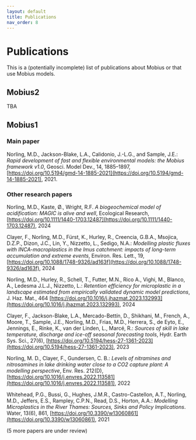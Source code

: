 ```yaml
---
layout: default
title: Publications
nav_order: 8
---
```


# Publications

This is a (potentially incomplete) list of publications about Mobius or that use Mobius models.

## Mobius2

TBA

## Mobius1

### Main paper

Norling, M.D., Jackson-Blake, L.A., Calidonio, J.-L.G., and Sample, J.E.: *Rapid development of fast and flexible environmental models: the Mobius framework v1.0*, Geosci. Model Dev., 14, 1885–1897, [https://doi.org/10.5194/gmd-14-1885-2021](https://doi.org/10.5194/gmd-14-1885-2021), 2021.

### Other research papers

Norling, M.D., Kaste, Ø., Wright, R.F. *A biogeochemical model of acidification: MAGIC is alive and well*, Ecological Research, [https://doi.org/10.1111/1440-1703.12487](https://doi.org/10.1111/1440-1703.12487), 2024

Clayer, F., Norling, M.D., Fürst, K., Hurley, R., Creencia, G.B.A., Msojica, D.Z.P., Dizon, J.C., Lin, Y., Nizzetto, L., Sedigo, N.A.: *Modelling plastic fluxes with INCA-macroplastics in the Imus catchment: impacts of long-term accumulation and extreme events*, Environ. Res. Lett., 19,  [https://doi.org/10.1088/1748-9326/ad163f](https://doi.org/10.1088/1748-9326/ad163f), 2024

Norling, M.D., Hurley, R., Schell, T., Futter, M.N., Rico A., Vighi, M., Blanco, A., Ledesma J.L.J., Nizzetto, L.: *Retention efficiency for microplastic in a landscape estimated from empirically validated dynamic model predictions*, J. Haz. Mat., 464
[https://doi.org/10.1016/j.jhazmat.2023.132993](https://doi.org/10.1016/j.jhazmat.2023.132993), 2024

Clayer, F., Jackson-Blake, L.A., Mercado-Bettín, D., Shikhani, M., French, A., Moore, T., Sample, J.E., Norling, M.D., Frias, M.D., Herrera, S., de Eyto, E., Jennings, E., Rinke, K., van der Linden, L., Marcé, R.: *Sources of skill in lake temperature, discharge and ice-off seasonal forecasting tools*, Hydr. Earth Sys. Sci., 27(6), [https://doi.org/10.5194/hess-27-1361-2023](https://doi.org/10.5194/hess-27-1361-2023), 2023

Norling, M. D., Clayer, F., Gundersen, C. B.: *Levels of nitramines and nitrosamines in lake drinking water close to a CO2 capture plant: A modelling perspective*, Env. Res. 212(D), 
[https://doi.org/10.1016/j.envres.2022.113581](https://doi.org/10.1016/j.envres.2022.113581), 2022

Whitehead, P.G., Bussi, G., Hughes, J.M.R., Castro-Castellon, A.T., Norling, M.D., Jeffers, E.S., Rampley, C.P.N., Read, D.S., Horton, A.A.: *Modelling Microplastics in the River Thames: Sources, Sinks and Policy Implications*. Water, 13(6), 861, [https://doi.org/10.3390/w13060861](https://doi.org/10.3390/w13060861), 2021

(5 more papers are under review)